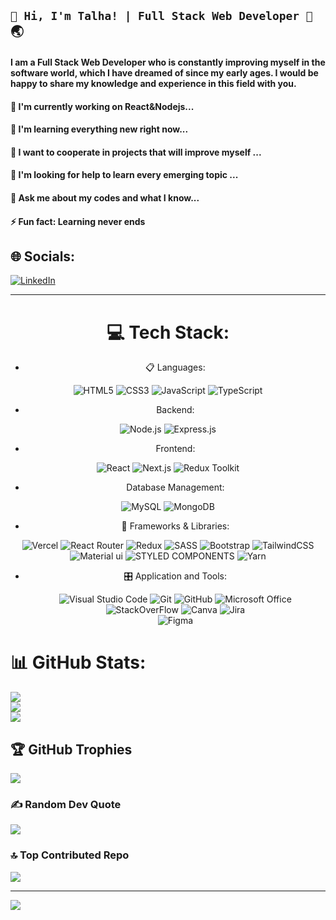 ## `👋 Hi, I'm Talha! | Full Stack Web Developer 🚀` 🌏

#### I am a Full Stack Web Developer who is constantly improving myself in the software world, which I have dreamed of since my early ages. I would be happy to share my knowledge and experience in this field with you.

#### 🔭 I'm currently working on React&Nodejs...
#### 🌱 I'm learning everything new right now...
#### 👯 I want to cooperate in projects that will improve myself ...
#### 🤔 I'm looking for help to learn every emerging topic ...
#### 💬 Ask me about my codes and what I know...
#### ⚡ Fun fact: Learning never ends

## 🌐 Socials:
[![LinkedIn](https://img.shields.io/badge/LinkedIn-%230077B5.svg?logo=linkedin&logoColor=white)](https://linkedin.com/in/talhaseven) 

---

<div align="center">
<p align="center">
  
# 💻 Tech Stack:

- 📋 Languages:
  
![HTML5](https://img.shields.io/badge/html5-%23E34F26.svg?style=for-the-badge&logo=html5&logoColor=white) 
![CSS3](https://img.shields.io/badge/css3-%231572B6.svg?style=for-the-badge&logo=css3&logoColor=white) 
![JavaScript](https://img.shields.io/badge/javascript-%23323330.svg?style=for-the-badge&logo=javascript&logoColor=%23F7DF1E) 
![TypeScript](https://img.shields.io/badge/typescript-%23007ACC.svg?style=for-the-badge&logo=typescript&logoColor=white) 

- Backend:
  
![Node.js](https://img.shields.io/badge/node.js-%23339933.svg?style=for-the-badge&logo=node.js&logoColor=white) 
![Express.js](https://img.shields.io/badge/express-%23000000.svg?style=for-the-badge&logo=express&logoColor=white)

- Frontend:

![React](https://img.shields.io/badge/react-%2320232a.svg?style=for-the-badge&logo=react&logoColor=%2361DAFB) 
![Next.js](https://img.shields.io/badge/next.js-%23000000.svg?style=for-the-badge&logo=next.js&logoColor=white) 
![Redux Toolkit](https://img.shields.io/badge/redux_toolkit-%23593d88.svg?style=for-the-badge&logo=redux-toolkit&logoColor=white)

- Database Management:
  
![MySQL](https://img.shields.io/badge/mysql-%2300f.svg?style=for-the-badge&logo=mysql&logoColor=white) 
![MongoDB](https://img.shields.io/badge/mongodb-%2347A248.svg?style=for-the-badge&logo=mongodb&logoColor=white) 

- 🎨 Frameworks & Libraries:
  
![Vercel](https://img.shields.io/badge/vercel-%23000000.svg?style=for-the-badge&logo=vercel&logoColor=white) 
![React Router](https://img.shields.io/badge/React_Router-CA4245?style=for-the-badge&logo=react-router&logoColor=white) 
![Redux](https://img.shields.io/badge/redux-%23593d88.svg?style=for-the-badge&logo=redux&logoColor=white) 
![SASS](https://img.shields.io/badge/SASS-hotpink.svg?style=for-the-badge&logo=SASS&logoColor=white) 
![Bootstrap](https://img.shields.io/badge/bootstrap-%23563D7C.svg?style=for-the-badge&logo=bootstrap&logoColor=white) 
![TailwindCSS](https://img.shields.io/badge/tailwindcss-%2338B2AC.svg?style=for-the-badge&logo=tailwind-css&logoColor=white)
![Material ui](https://img.shields.io/badge/Material%20UI-007FFF?style=for-the-badge&logo=mui&logoColor=white)
![STYLED COMPONENTS](https://img.shields.io/badge/styled--components-DB7093?style=for-the-badge&logo=styled-components&logoColor=white)
![Yarn](https://img.shields.io/badge/yarn-%232C8EBB.svg?style=for-the-badge&logo=yarn&logoColor=white) 


- 🎛️ Application and Tools:

    ![Visual Studio Code](https://img.shields.io/badge/Visual%20Studio%20Code-0078d7.svg?style=for-the-badge&logo=visual-studio-code&logoColor=white)
    ![Git](https://img.shields.io/badge/GIT-E44C30?style=for-the-badge&logo=git&logoColor=white)
    ![GitHub](https://img.shields.io/badge/github-%23121011.svg?style=for-the-badge&logo=github&logoColor=white)
    ![Microsoft Office](https://img.shields.io/badge/Microsoft_Office-D83B01?style=for-the-badge&logo=microsoft-office&logoColor=white)
    ![StackOverFlow](https://img.shields.io/badge/Stack_Overflow-FE7A16?style=for-the-badge&logo=stack-overflow&logoColor=white)
![Canva](https://img.shields.io/badge/Canva-%2300C4CC.svg?style=for-the-badge&logo=Canva&logoColor=white) 
![Jira](https://img.shields.io/badge/jira-%230A0FFF.svg?style=for-the-badge&logo=jira&logoColor=white) 	
![Figma](https://img.shields.io/badge/figma-%23F24E1E.svg?style=for-the-badge&logo=figma&logoColor=white)

</p>
    </div>
    
# 📊 GitHub Stats:
![](https://github-readme-stats.vercel.app/api?username=TalhaSeven&theme=default&hide_border=false&include_all_commits=true&count_private=true)<br/>
![](https://github-readme-streak-stats.herokuapp.com/?user=TalhaSeven&theme=default&hide_border=false)<br/>
![](https://github-readme-stats.vercel.app/api/top-langs/?username=TalhaSeven&theme=default&hide_border=false&include_all_commits=true&count_private=true&layout=compact)

## 🏆 GitHub Trophies
![](https://github-profile-trophy.vercel.app/?username=TalhaSeven&theme=radical&no-frame=false&no-bg=true&margin-w=4)

### ✍️ Random Dev Quote
![](https://quotes-github-readme.vercel.app/api?type=horizontal&theme=radical)

### 🔝 Top Contributed Repo
![](https://github-contributor-stats.vercel.app/api?username=TalhaSeven&limit=5&theme=dark&combine_all_yearly_contributions=true)

---
[![](https://visitcount.itsvg.in/api?id=TalhaSeven&icon=0&color=0)](https://visitcount.itsvg.in)

<!-- Proudly created with GPRM ( https://gprm.itsvg.in ) -->
